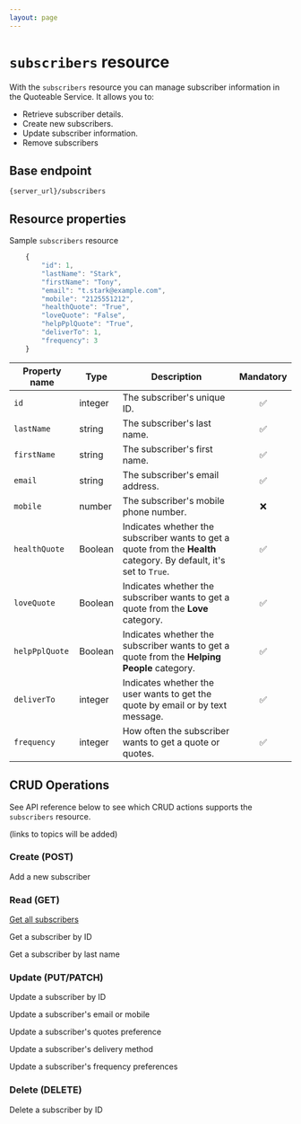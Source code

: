 ```yaml
---
layout: page
---
```


# `subscribers` resource

With the `subscribers` resource you can manage subscriber information in the Quoteable Service. It allows you to:

* Retrieve subscriber details.
* Create new subscribers.
* Update subscriber information.
* Remove subscribers

## Base endpoint

```shell
{server_url}/subscribers
```

## Resource properties

Sample `subscribers` resource

```js
    {
        "id": 1,
        "lastName": "Stark",
        "firstName": "Tony",
        "email": "t.stark@example.com",
        "mobile": "2125551212",
        "healthQuote": "True",
        "loveQuote": "False",
        "helpPplQuote": "True",
        "deliverTo": 1,
        "frequency": 3
    }
```

| Property name | Type | Description | Mandatory |
| ------------- | ----------- | ----------- |     :----:    |
| `id` | integer | The subscriber's unique ID. | :white_check_mark: |
| `lastName` | string | The subscriber's last name. | :white_check_mark: |
| `firstName` | string | The subscriber's first name.  | :white_check_mark: |
| `email` | string | The subscriber's email address.| :white_check_mark: |
| `mobile` | number | The subscriber's mobile phone number. | :x: |
| `healthQuote` | Boolean | Indicates whether the subscriber wants to get a quote from the **Health** category. By default, it's set to `True`. | :white_check_mark:  |
| `loveQuote` | Boolean | Indicates whether the subscriber wants to get a quote from the **Love** category.  | :white_check_mark: |
| `helpPplQuote` | Boolean | Indicates whether the subscriber wants to get a quote from the **Helping People** category.  | :white_check_mark:  |
| `deliverTo` | integer | Indicates whether the user wants to get the quote by email or by text message. | :white_check_mark: |
| `frequency` | integer | How often the subscriber wants to get a quote or quotes. | :white_check_mark: |

## CRUD Operations

See API reference below to see which CRUD actions supports the `subscribers` resource.

(links to topics will be added)

### Create (POST)

Add a new subscriber

### Read (GET)

[Get all subscribers](subscribers-get-all-subscribers.md)

Get a subscriber by ID

Get a subscriber by last name

### Update (PUT/PATCH)

Update a subscriber by ID

Update a subscriber's email or mobile

Update a subscriber's quotes preference

Update a subscriber's delivery method

Update a subscriber's frequency preferences

### Delete (DELETE)

Delete a subscriber by ID
